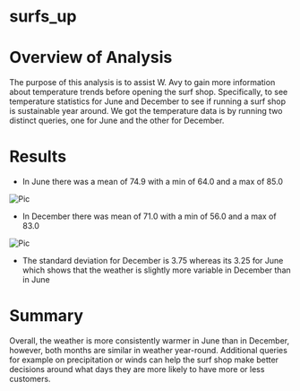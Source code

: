 # surfs_up
# Overview of Analysis 

The purpose of this analysis is to assist W. Avy to gain more information about temperature trends before opening the surf shop. Specifically, to see temperature statistics for June and December to see if running a surf shop is sustainable year around. We got the temperature data is by running two distinct queries, one for June and the other for December.

# Results 

- In June there was a mean of 74.9 with a min of 64.0 and a max of 85.0

![Pic](link)

-	In December there was mean of 71.0 with a min of 56.0 and a max of 83.0

![Pic](link)

-	The standard deviation for December is 3.75 whereas its 3.25 for June which shows that the weather is slightly more variable in December than in June 

 # Summary 

Overall, the weather is more consistently warmer in June than in December, however, both months are similar in weather year-round. Additional queries for example on precipitation or winds can help the surf shop make better decisions around what days they are more likely to have more or less customers. 

